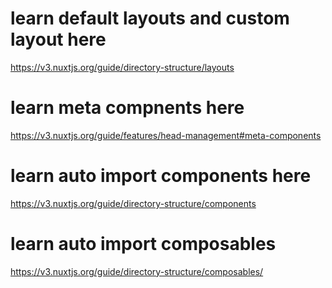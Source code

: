 # learn default layouts and custom layout here
https://v3.nuxtjs.org/guide/directory-structure/layouts

# learn meta compnents here
https://v3.nuxtjs.org/guide/features/head-management#meta-components

# learn auto import components here
https://v3.nuxtjs.org/guide/directory-structure/components

# learn auto import composables
https://v3.nuxtjs.org/guide/directory-structure/composables/